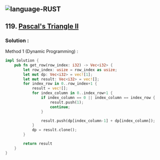 ![language-RUST](https://img.shields.io/badge/%20-RUST-8d4004?style=for-the-badge&logo=RUST)
---

## 119. [Pascal's Triangle II](https://leetcode.com/problems/pascals-triangle-ii)

### Solution :

Method 1 (Dynamic Programming) :
```rust
impl Solution {
    pub fn get_row(row_index: i32) -> Vec<i32> {
        let row_index: usize = row_index as usize;
        let mut dp: Vec<i32> = vec![1];
        let mut result: Vec<i32> = vec![];
        for index_row in 0..row_index+1 {
            result = vec![];
            for index_column in 0..index_row+1 {
                if index_column == 0 || index_column == index_row {
                    result.push(1);
                    continue;
                }

                result.push(dp[index_column-1] + dp[index_column]);
            }
            dp = result.clone();
        }

        return result
    }
}
```
